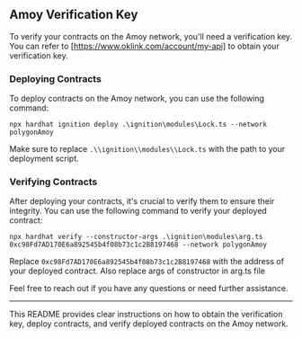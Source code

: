 ## Amoy Verification Key

To verify your contracts on the Amoy network, you'll need a verification key. You can refer to [https://www.oklink.com/account/my-api] to obtain your verification key.

### Deploying Contracts

To deploy contracts on the Amoy network, you can use the following command:

```
npx hardhat ignition deploy .\ignition\modules\Lock.ts --network polygonAmoy
```

Make sure to replace `.\\ignition\\modules\\Lock.ts` with the path to your deployment script.

### Verifying Contracts

After deploying your contracts, it's crucial to verify them to ensure their integrity. You can use the following command to verify your deployed contract:

```
npx hardhat verify --constructor-args .\ignition\modules\arg.ts 0xc98Fd7AD170E6a892545b4f08b73c1c2B8197468 --network polygonAmoy
```

Replace `0xc98Fd7AD170E6a892545b4f08b73c1c2B8197468` with the address of your deployed contract. Also replace args of constructor in arg.ts file

Feel free to reach out if you have any questions or need further assistance.

--- 

This README provides clear instructions on how to obtain the verification key, deploy contracts, and verify deployed contracts on the Amoy network.